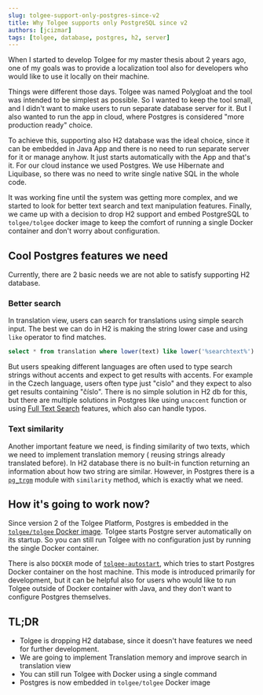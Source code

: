```yaml
---
slug: tolgee-support-only-postgres-since-v2 
title: Why Tolgee supports only PostgreSQL since v2
authors: [jcizmar]
tags: [tolgee, database, postgres, h2, server]
---
```


When I started to develop Tolgee for my master thesis about 2 years ago, one of my goals was to provide a localization
tool also for developers who would like to use it locally on their machine.

Things were different those days. Tolgee was named Polygloat and the tool was intended to be simplest as possible. So I
wanted to keep the tool small, and I didn't want to make users to run separate database server for it. 
But I also wanted to run the app in cloud, where Postgres is considered "more production ready" choice.

<!--truncate-->

To achieve this, supporting also H2 database was the ideal choice, since it can be embedded in Java App and there is no need 
to run separate server for it or manage anyhow. It just starts automatically with the App and that's it. 
For our cloud instance we used Postgres. We use Hibernate and Liquibase, so there was no need to write single
native SQL in the whole code.

It was working fine until the system was getting more complex, and we started to look for better text search and text
manipulation features. Finally, we came up with a decision to drop H2 support and embed PostgreSQL to `tolgee/tolgee`
docker image to keep the comfort of running a single Docker container and don't worry about configuration.

## Cool Postgres features we need
Currently, there are 2 basic needs we are not able to satisfy supporting H2 database.

### Better search

In translation view, users can search for translations using simple search input. The best we can do in H2 is making the
string lower case and using `like` operator to find matches.

```sql
select * from translation where lower(text) like lower('%searchtext%') 
```

But users speaking different languages are often used to type search strings without accents and expect to get
results with accents. For example in the Czech language, users often type just "cislo" and they expect to also get results
containing "číslo". There is no simple solution in H2 db for this, but there are multiple solutions in Postgres like
using `unaccent` function or using [Full Text Search](https://www.postgresql.org/docs/9.5/textsearch.html) features,
which also can handle typos.

### Text similarity 

Another important feature we need, is finding similarity of two texts, which we need to implement translation memory (
reusing strings already translated before). In H2 database there is no built-in function returning an information about
how two string are similar. However, in Postgres there is a
[`pg_trgm`](https://www.postgresql.org/docs/9.6/pgtrgm.html) module with `similarity` method, which is exactly what we
need.

## How it's going to work now?
Since version 2 of the Tolgee Platform, Postgres is embedded in the 
[`tolgee/tolgee` Docker image](/docs/platform/self_hosting/running_with_docker). Tolgee starts Postgre 
server automatically on its startup. So you can still run Tolgee with no configuration just by running the
single Docker container.  

There is also `DOCKER` mode of [`tolgee-autostart`](/docs/platform/self_hosting/configuration#postgres-autostart),
which tries to start Postgres Docker container on the host machine.
This mode is introduced primarily for development, but it can be helpful also for users who would like to run Tolgee 
outside of Docker container with Java, and they don't want to configure Postgres themselves.

## TL;DR
- Tolgee is dropping H2 database, since it doesn't have features we need for further development.
- We are going to implement Translation memory and improve search in translation view
- You can still run Tolgee with Docker using a single command
- Postgres is now embedded in `tolgee/tolgee` Docker image
